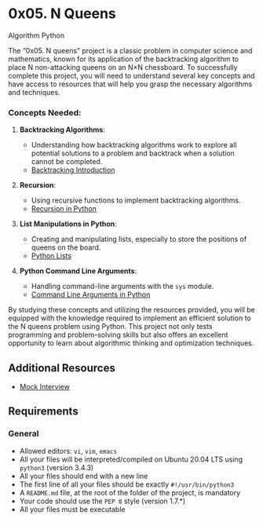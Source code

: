 <h1>0x05. N Queens</h1>

Algorithm Python<br>

<p>The &ldquo;0x05. N queens&rdquo; project is a classic problem in computer science and mathematics, known for its application of the backtracking algorithm to place N non-attacking queens on an N×N chessboard. 
To successfully complete this project, you will need to understand several key concepts and have access to resources that will help you grasp the necessary algorithms and techniques.</p>

<h3>Concepts Needed:</h3>

<ol>
<li><p><strong>Backtracking Algorithms</strong>:</p>

<ul>
<li>Understanding how backtracking algorithms work to explore all potential solutions to a problem and backtrack when a solution cannot be completed.</li>
<li><a href="https://www.geeksforgeeks.org/introduction-to-backtracking-2/" title="Backtracking Introduction" target="_blank">Backtracking Introduction</a></li>
</ul></li>
<li><p><strong>Recursion</strong>:</p>

<ul>
<li>Using recursive functions to implement backtracking algorithms.</li>
<li><a href="https://realpython.com/python-thinking-recursively/" title="Recursion in Python" target="_blank">Recursion in Python</a></li>
</ul></li>
<li><p><strong>List Manipulations in Python</strong>:</p>

<ul>
<li>Creating and manipulating lists, especially to store the positions of queens on the board.</li>
<li><a href="https://docs.python.org/3/tutorial/datastructures.html" title="Python Lists" target="_blank">Python Lists</a></li>
</ul></li>
<li><p><strong>Python Command Line Arguments</strong>:</p>

<ul>
<li>Handling command-line arguments with the <code>sys</code> module.</li>
<li><a href="https://docs.python.org/3.3/library/sys.html#sys.argv" title="Command Line Arguments in Python" target="_blank">Command Line Arguments in Python</a></li>
</ul></li>
</ol>

<p>By studying these concepts and utilizing the resources provided, you will be equipped with the knowledge required to implement an efficient solution to the N queens problem using Python. 
This project not only tests programming and problem-solving skills but also offers an excellent opportunity to learn about algorithmic thinking and optimization techniques.</p>

<h2>Additional Resources</h2>

<ul>
<li><a href="https://www.youtube.com/watch?v=GneS80iYa7I" title="Mock Interview" target="_blank">Mock Interview</a></li>
</ul>

<h2>Requirements</h2>

<h3>General</h3>

<ul>
<li>Allowed editors: <code>vi</code>, <code>vim</code>, <code>emacs</code></li>
<li>All your files will be interpreted/compiled on Ubuntu 20.04 LTS using <code>python3</code> (version 3.4.3)</li>
<li>All your files should end with a new line</li>
<li>The first line of all your files should be exactly <code>#!/usr/bin/python3</code></li>
<li>A <code>README.md</code> file, at the root of the folder of the project, is mandatory</li>
<li>Your code should use the <code>PEP 8</code> style (version 1.7.*)</li>
<li>All your files must be executable</li>
</ul>
